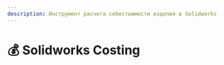```yaml
---
description: Инструмент расчета себестоимости изделия в Solidworks
---
```


# 💰 Solidworks Costing

